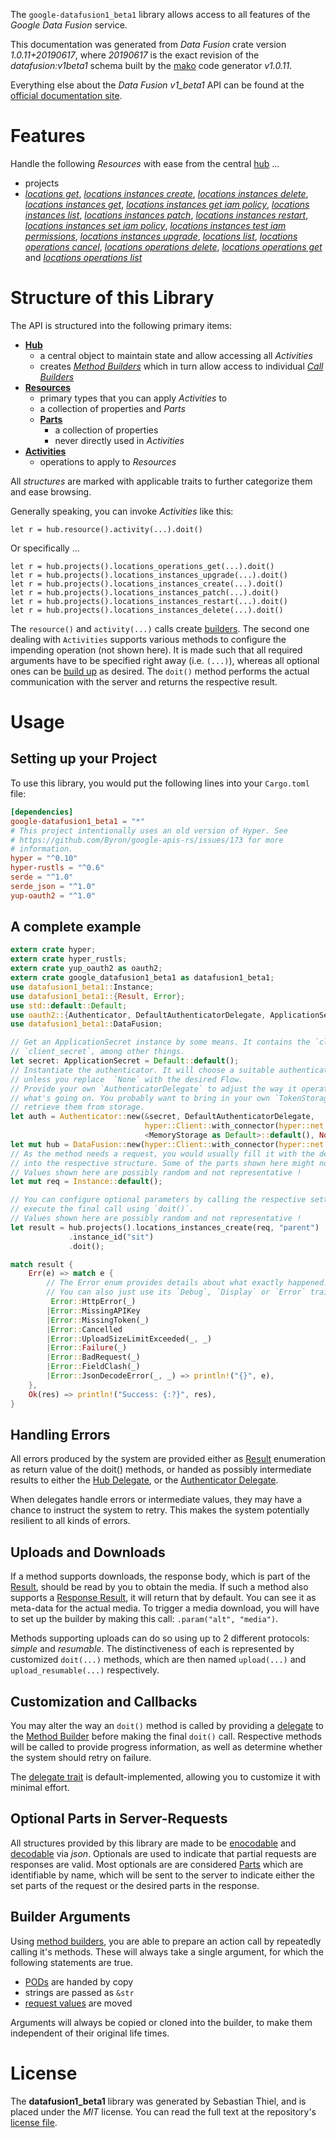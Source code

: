 <!---
DO NOT EDIT !
This file was generated automatically from 'src/mako/api/README.md.mako'
DO NOT EDIT !
-->
The `google-datafusion1_beta1` library allows access to all features of the *Google Data Fusion* service.

This documentation was generated from *Data Fusion* crate version *1.0.11+20190617*, where *20190617* is the exact revision of the *datafusion:v1beta1* schema built by the [mako](http://www.makotemplates.org/) code generator *v1.0.11*.

Everything else about the *Data Fusion* *v1_beta1* API can be found at the
[official documentation site](https://cloud.google.com/data-fusion/docs).
# Features

Handle the following *Resources* with ease from the central [hub](https://docs.rs/google-datafusion1_beta1/1.0.11+20190617/google_datafusion1_beta1/struct.DataFusion.html) ... 

* projects
 * [*locations get*](https://docs.rs/google-datafusion1_beta1/1.0.11+20190617/google_datafusion1_beta1/struct.ProjectLocationGetCall.html), [*locations instances create*](https://docs.rs/google-datafusion1_beta1/1.0.11+20190617/google_datafusion1_beta1/struct.ProjectLocationInstanceCreateCall.html), [*locations instances delete*](https://docs.rs/google-datafusion1_beta1/1.0.11+20190617/google_datafusion1_beta1/struct.ProjectLocationInstanceDeleteCall.html), [*locations instances get*](https://docs.rs/google-datafusion1_beta1/1.0.11+20190617/google_datafusion1_beta1/struct.ProjectLocationInstanceGetCall.html), [*locations instances get iam policy*](https://docs.rs/google-datafusion1_beta1/1.0.11+20190617/google_datafusion1_beta1/struct.ProjectLocationInstanceGetIamPolicyCall.html), [*locations instances list*](https://docs.rs/google-datafusion1_beta1/1.0.11+20190617/google_datafusion1_beta1/struct.ProjectLocationInstanceListCall.html), [*locations instances patch*](https://docs.rs/google-datafusion1_beta1/1.0.11+20190617/google_datafusion1_beta1/struct.ProjectLocationInstancePatchCall.html), [*locations instances restart*](https://docs.rs/google-datafusion1_beta1/1.0.11+20190617/google_datafusion1_beta1/struct.ProjectLocationInstanceRestartCall.html), [*locations instances set iam policy*](https://docs.rs/google-datafusion1_beta1/1.0.11+20190617/google_datafusion1_beta1/struct.ProjectLocationInstanceSetIamPolicyCall.html), [*locations instances test iam permissions*](https://docs.rs/google-datafusion1_beta1/1.0.11+20190617/google_datafusion1_beta1/struct.ProjectLocationInstanceTestIamPermissionCall.html), [*locations instances upgrade*](https://docs.rs/google-datafusion1_beta1/1.0.11+20190617/google_datafusion1_beta1/struct.ProjectLocationInstanceUpgradeCall.html), [*locations list*](https://docs.rs/google-datafusion1_beta1/1.0.11+20190617/google_datafusion1_beta1/struct.ProjectLocationListCall.html), [*locations operations cancel*](https://docs.rs/google-datafusion1_beta1/1.0.11+20190617/google_datafusion1_beta1/struct.ProjectLocationOperationCancelCall.html), [*locations operations delete*](https://docs.rs/google-datafusion1_beta1/1.0.11+20190617/google_datafusion1_beta1/struct.ProjectLocationOperationDeleteCall.html), [*locations operations get*](https://docs.rs/google-datafusion1_beta1/1.0.11+20190617/google_datafusion1_beta1/struct.ProjectLocationOperationGetCall.html) and [*locations operations list*](https://docs.rs/google-datafusion1_beta1/1.0.11+20190617/google_datafusion1_beta1/struct.ProjectLocationOperationListCall.html)




# Structure of this Library

The API is structured into the following primary items:

* **[Hub](https://docs.rs/google-datafusion1_beta1/1.0.11+20190617/google_datafusion1_beta1/struct.DataFusion.html)**
    * a central object to maintain state and allow accessing all *Activities*
    * creates [*Method Builders*](https://docs.rs/google-datafusion1_beta1/1.0.11+20190617/google_datafusion1_beta1/trait.MethodsBuilder.html) which in turn
      allow access to individual [*Call Builders*](https://docs.rs/google-datafusion1_beta1/1.0.11+20190617/google_datafusion1_beta1/trait.CallBuilder.html)
* **[Resources](https://docs.rs/google-datafusion1_beta1/1.0.11+20190617/google_datafusion1_beta1/trait.Resource.html)**
    * primary types that you can apply *Activities* to
    * a collection of properties and *Parts*
    * **[Parts](https://docs.rs/google-datafusion1_beta1/1.0.11+20190617/google_datafusion1_beta1/trait.Part.html)**
        * a collection of properties
        * never directly used in *Activities*
* **[Activities](https://docs.rs/google-datafusion1_beta1/1.0.11+20190617/google_datafusion1_beta1/trait.CallBuilder.html)**
    * operations to apply to *Resources*

All *structures* are marked with applicable traits to further categorize them and ease browsing.

Generally speaking, you can invoke *Activities* like this:

```Rust,ignore
let r = hub.resource().activity(...).doit()
```

Or specifically ...

```ignore
let r = hub.projects().locations_operations_get(...).doit()
let r = hub.projects().locations_instances_upgrade(...).doit()
let r = hub.projects().locations_instances_create(...).doit()
let r = hub.projects().locations_instances_patch(...).doit()
let r = hub.projects().locations_instances_restart(...).doit()
let r = hub.projects().locations_instances_delete(...).doit()
```

The `resource()` and `activity(...)` calls create [builders][builder-pattern]. The second one dealing with `Activities` 
supports various methods to configure the impending operation (not shown here). It is made such that all required arguments have to be 
specified right away (i.e. `(...)`), whereas all optional ones can be [build up][builder-pattern] as desired.
The `doit()` method performs the actual communication with the server and returns the respective result.

# Usage

## Setting up your Project

To use this library, you would put the following lines into your `Cargo.toml` file:

```toml
[dependencies]
google-datafusion1_beta1 = "*"
# This project intentionally uses an old version of Hyper. See
# https://github.com/Byron/google-apis-rs/issues/173 for more
# information.
hyper = "^0.10"
hyper-rustls = "^0.6"
serde = "^1.0"
serde_json = "^1.0"
yup-oauth2 = "^1.0"
```

## A complete example

```Rust
extern crate hyper;
extern crate hyper_rustls;
extern crate yup_oauth2 as oauth2;
extern crate google_datafusion1_beta1 as datafusion1_beta1;
use datafusion1_beta1::Instance;
use datafusion1_beta1::{Result, Error};
use std::default::Default;
use oauth2::{Authenticator, DefaultAuthenticatorDelegate, ApplicationSecret, MemoryStorage};
use datafusion1_beta1::DataFusion;

// Get an ApplicationSecret instance by some means. It contains the `client_id` and 
// `client_secret`, among other things.
let secret: ApplicationSecret = Default::default();
// Instantiate the authenticator. It will choose a suitable authentication flow for you, 
// unless you replace  `None` with the desired Flow.
// Provide your own `AuthenticatorDelegate` to adjust the way it operates and get feedback about 
// what's going on. You probably want to bring in your own `TokenStorage` to persist tokens and
// retrieve them from storage.
let auth = Authenticator::new(&secret, DefaultAuthenticatorDelegate,
                              hyper::Client::with_connector(hyper::net::HttpsConnector::new(hyper_rustls::TlsClient::new())),
                              <MemoryStorage as Default>::default(), None);
let mut hub = DataFusion::new(hyper::Client::with_connector(hyper::net::HttpsConnector::new(hyper_rustls::TlsClient::new())), auth);
// As the method needs a request, you would usually fill it with the desired information
// into the respective structure. Some of the parts shown here might not be applicable !
// Values shown here are possibly random and not representative !
let mut req = Instance::default();

// You can configure optional parameters by calling the respective setters at will, and
// execute the final call using `doit()`.
// Values shown here are possibly random and not representative !
let result = hub.projects().locations_instances_create(req, "parent")
             .instance_id("sit")
             .doit();

match result {
    Err(e) => match e {
        // The Error enum provides details about what exactly happened.
        // You can also just use its `Debug`, `Display` or `Error` traits
         Error::HttpError(_)
        |Error::MissingAPIKey
        |Error::MissingToken(_)
        |Error::Cancelled
        |Error::UploadSizeLimitExceeded(_, _)
        |Error::Failure(_)
        |Error::BadRequest(_)
        |Error::FieldClash(_)
        |Error::JsonDecodeError(_, _) => println!("{}", e),
    },
    Ok(res) => println!("Success: {:?}", res),
}

```
## Handling Errors

All errors produced by the system are provided either as [Result](https://docs.rs/google-datafusion1_beta1/1.0.11+20190617/google_datafusion1_beta1/enum.Result.html) enumeration as return value of 
the doit() methods, or handed as possibly intermediate results to either the 
[Hub Delegate](https://docs.rs/google-datafusion1_beta1/1.0.11+20190617/google_datafusion1_beta1/trait.Delegate.html), or the [Authenticator Delegate](https://docs.rs/yup-oauth2/*/yup_oauth2/trait.AuthenticatorDelegate.html).

When delegates handle errors or intermediate values, they may have a chance to instruct the system to retry. This 
makes the system potentially resilient to all kinds of errors.

## Uploads and Downloads
If a method supports downloads, the response body, which is part of the [Result](https://docs.rs/google-datafusion1_beta1/1.0.11+20190617/google_datafusion1_beta1/enum.Result.html), should be
read by you to obtain the media.
If such a method also supports a [Response Result](https://docs.rs/google-datafusion1_beta1/1.0.11+20190617/google_datafusion1_beta1/trait.ResponseResult.html), it will return that by default.
You can see it as meta-data for the actual media. To trigger a media download, you will have to set up the builder by making
this call: `.param("alt", "media")`.

Methods supporting uploads can do so using up to 2 different protocols: 
*simple* and *resumable*. The distinctiveness of each is represented by customized 
`doit(...)` methods, which are then named `upload(...)` and `upload_resumable(...)` respectively.

## Customization and Callbacks

You may alter the way an `doit()` method is called by providing a [delegate](https://docs.rs/google-datafusion1_beta1/1.0.11+20190617/google_datafusion1_beta1/trait.Delegate.html) to the 
[Method Builder](https://docs.rs/google-datafusion1_beta1/1.0.11+20190617/google_datafusion1_beta1/trait.CallBuilder.html) before making the final `doit()` call. 
Respective methods will be called to provide progress information, as well as determine whether the system should 
retry on failure.

The [delegate trait](https://docs.rs/google-datafusion1_beta1/1.0.11+20190617/google_datafusion1_beta1/trait.Delegate.html) is default-implemented, allowing you to customize it with minimal effort.

## Optional Parts in Server-Requests

All structures provided by this library are made to be [enocodable](https://docs.rs/google-datafusion1_beta1/1.0.11+20190617/google_datafusion1_beta1/trait.RequestValue.html) and 
[decodable](https://docs.rs/google-datafusion1_beta1/1.0.11+20190617/google_datafusion1_beta1/trait.ResponseResult.html) via *json*. Optionals are used to indicate that partial requests are responses 
are valid.
Most optionals are are considered [Parts](https://docs.rs/google-datafusion1_beta1/1.0.11+20190617/google_datafusion1_beta1/trait.Part.html) which are identifiable by name, which will be sent to 
the server to indicate either the set parts of the request or the desired parts in the response.

## Builder Arguments

Using [method builders](https://docs.rs/google-datafusion1_beta1/1.0.11+20190617/google_datafusion1_beta1/trait.CallBuilder.html), you are able to prepare an action call by repeatedly calling it's methods.
These will always take a single argument, for which the following statements are true.

* [PODs][wiki-pod] are handed by copy
* strings are passed as `&str`
* [request values](https://docs.rs/google-datafusion1_beta1/1.0.11+20190617/google_datafusion1_beta1/trait.RequestValue.html) are moved

Arguments will always be copied or cloned into the builder, to make them independent of their original life times.

[wiki-pod]: http://en.wikipedia.org/wiki/Plain_old_data_structure
[builder-pattern]: http://en.wikipedia.org/wiki/Builder_pattern
[google-go-api]: https://github.com/google/google-api-go-client

# License
The **datafusion1_beta1** library was generated by Sebastian Thiel, and is placed 
under the *MIT* license.
You can read the full text at the repository's [license file][repo-license].

[repo-license]: https://github.com/Byron/google-apis-rsblob/master/LICENSE.md
